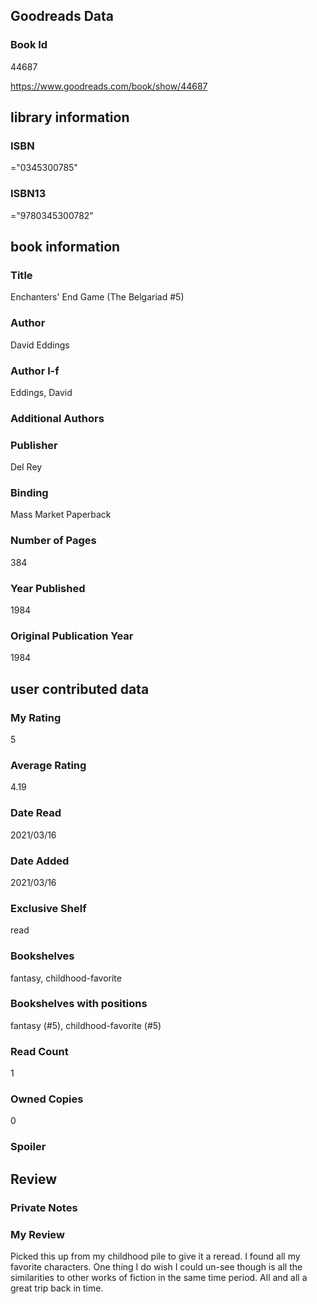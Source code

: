 <!-- This template shows how to bulk convert all columns of data into one markdown file -->
<!-- caveat: KeyError if there's a mismatch. Empty values output nothing -->

## Goodreads Data

### Book Id 

44687

https://www.goodreads.com/book/show/44687

## library information

### ISBN 
="0345300785"

### ISBN13 
="9780345300782"

## book information

### Title
Enchanters' End Game (The Belgariad #5)

### Author 
David Eddings

### Author l-f 
Eddings, David

### Additional Authors


### Publisher 
Del Rey

### Binding
Mass Market Paperback

### Number of Pages
384

### Year Published
1984

### Original Publication Year 
1984

## user contributed data

### My Rating
5

### Average Rating
4.19

### Date Read
2021/03/16

### Date Added
2021/03/16

### Exclusive Shelf
read

### Bookshelves
fantasy, childhood-favorite

### Bookshelves with positions
fantasy (#5), childhood-favorite (#5)

### Read Count
1

### Owned Copies
0

### Spoiler 


## Review

### Private Notes


### My Review
Picked this up from my childhood pile to give it a reread. I found all my favorite characters. One thing I do wish I could un-see though is all the similarities to other works of fiction in the same time period. All and all a great trip back in time.